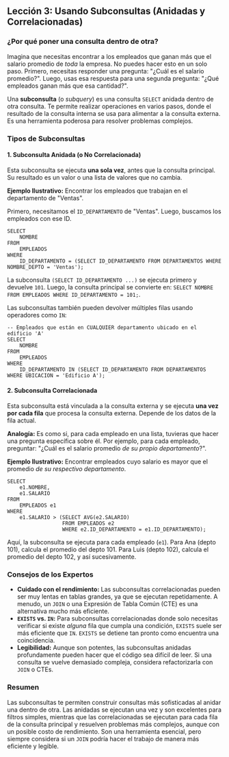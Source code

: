 ## Lección 3: Usando Subconsultas (Anidadas y Correlacionadas)

### ¿Por qué poner una consulta dentro de otra?

Imagina que necesitas encontrar a los empleados que ganan más que el salario promedio de *toda* la empresa. No puedes hacer esto en un solo paso. Primero, necesitas responder una pregunta: "¿Cuál es el salario promedio?". Luego, usas esa respuesta para una segunda pregunta: "¿Qué empleados ganan más que esa cantidad?".

Una **subconsulta** (o *subquery*) es una consulta `SELECT` anidada dentro de otra consulta. Te permite realizar operaciones en varios pasos, donde el resultado de la consulta interna se usa para alimentar a la consulta externa. Es una herramienta poderosa para resolver problemas complejos.

### Tipos de Subconsultas

#### 1. Subconsulta Anidada (o No Correlacionada)
Esta subconsulta se ejecuta **una sola vez**, antes que la consulta principal. Su resultado es un valor o una lista de valores que no cambia.

**Ejemplo Ilustrativo:** Encontrar los empleados que trabajan en el departamento de "Ventas".

Primero, necesitamos el `ID_DEPARTAMENTO` de "Ventas". Luego, buscamos los empleados con ese ID.
```oracle
SELECT
    NOMBRE
FROM
    EMPLEADOS
WHERE
    ID_DEPARTAMENTO = (SELECT ID_DEPARTAMENTO FROM DEPARTAMENTOS WHERE NOMBRE_DEPTO = 'Ventas');
```

La subconsulta `(SELECT ID_DEPARTAMENTO ...)` se ejecuta primero y devuelve `101`. Luego, la consulta principal se convierte en: `SELECT NOMBRE FROM EMPLEADOS WHERE ID_DEPARTAMENTO = 101;`.

Las subconsultas también pueden devolver múltiples filas usando operadores como `IN`:
```oracle
-- Empleados que están en CUALQUIER departamento ubicado en el edificio 'A'
SELECT
    NOMBRE
FROM
    EMPLEADOS
WHERE
    ID_DEPARTAMENTO IN (SELECT ID_DEPARTAMENTO FROM DEPARTAMENTOS WHERE UBICACION = 'Edificio A');
```

#### 2. Subconsulta Correlacionada
Esta subconsulta está vinculada a la consulta externa y se ejecuta **una vez por cada fila** que procesa la consulta externa. Depende de los datos de la fila actual.

**Analogía:** Es como si, para cada empleado en una lista, tuvieras que hacer una pregunta específica sobre él. Por ejemplo, para cada empleado, preguntar: "¿Cuál es el salario promedio *de su propio departamento*?".

**Ejemplo Ilustrativo:** Encontrar empleados cuyo salario es mayor que el promedio *de su respectivo departamento*.
```oracle
SELECT
    e1.NOMBRE,
    e1.SALARIO
FROM
    EMPLEADOS e1
WHERE
    e1.SALARIO > (SELECT AVG(e2.SALARIO)
                  FROM EMPLEADOS e2
                  WHERE e2.ID_DEPARTAMENTO = e1.ID_DEPARTAMENTO);
```

Aquí, la subconsulta se ejecuta para cada empleado (`e1`). Para Ana (depto 101), calcula el promedio del depto 101. Para Luis (depto 102), calcula el promedio del depto 102, y así sucesivamente.

### Consejos de los Expertos
- **Cuidado con el rendimiento:** Las subconsultas correlacionadas pueden ser muy lentas en tablas grandes, ya que se ejecutan repetidamente. A menudo, un `JOIN` o una Expresión de Tabla Común (CTE) es una alternativa mucho más eficiente.
- **`EXISTS` vs. `IN`:** Para subconsultas correlacionadas donde solo necesitas verificar si existe *alguna* fila que cumpla una condición, `EXISTS` suele ser más eficiente que `IN`. `EXISTS` se detiene tan pronto como encuentra una coincidencia.
- **Legibilidad:** Aunque son potentes, las subconsultas anidadas profundamente pueden hacer que el código sea difícil de leer. Si una consulta se vuelve demasiado compleja, considera refactorizarla con `JOIN` o CTEs.

### Resumen
Las subconsultas te permiten construir consultas más sofisticadas al anidar una dentro de otra. Las anidadas se ejecutan una vez y son excelentes para filtros simples, mientras que las correlacionadas se ejecutan para cada fila de la consulta principal y resuelven problemas más complejos, aunque con un posible costo de rendimiento. Son una herramienta esencial, pero siempre considera si un `JOIN` podría hacer el trabajo de manera más eficiente y legible.

